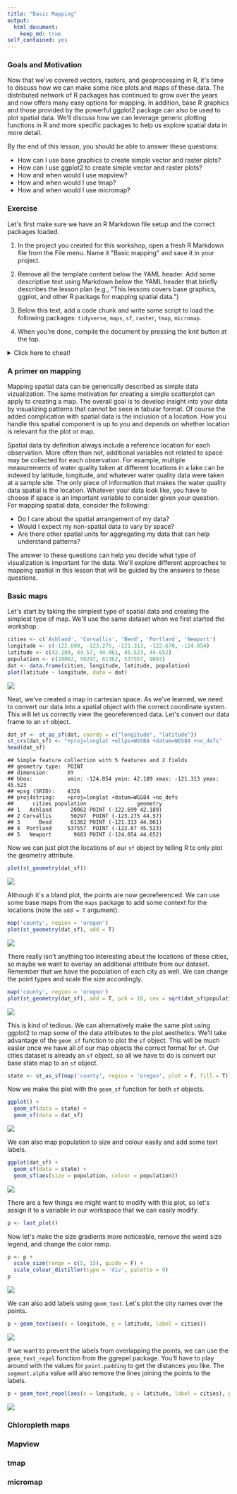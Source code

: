 ```yaml
---
title: "Basic Mapping"
output: 
  html_document:
    keep_md: true
self_contained: yes
---
```


<script src="../../../js/hideoutput.js"></script>



### Goals and Motivation

Now that we've covered vectors, rasters, and geoprocessing in R, it's time to discuss how we can make some nice plots and maps of these data.  The distributed network of R packages has continued to grow over the years and now offers many easy options for mapping.  In addition, base R graphics and those provided by the powerful ggplot2 package can also be used to plot spatial data.  We'll discuss how we can leverage generic plotting functions in R and more specific packages to help us explore spatial data in more detail. 

By the end of this lesson, you should be able to answer these questions:

* How can I use base graphics to create simple vector and raster plots?
* How can I use ggplot2 to create simple vector and raster plots?
* How and when would I use mapview?
* How and when would I use tmap?
* How and when would I use micromap?

### Exercise

Let's first make sure we have an R Markdown file setup and the correct packages loaded.

1. In the project you created for this workshop, open a fresh R Markdown file from the File menu.  Name it "Basic mapping" and save it in your project.

1. Remove all the template content below the YAML header.  Add some descriptive text using Markdown below the YAML header that briefly describes the lesson plan (e.g., "This lessons covers base graphics, ggplot, and other R packags for mapping spatial data.")

1. Below this text, add a code chunk and write some script to load the following packages: `tidyverse`, `maps`, `sf`, `raster`, `tmap`, `micromap`.

1. When you're done, compile the document by pressing the knit button at the top.

<details> 
  <summary>Click here to cheat!</summary>
   <script src="https://gist.github.com/fawda123/e3f1d19471652194e29f519b42b054f8.js"></script>
</details>

### A primer on mapping

Mapping spatial data can be generically described as simple data vizualization.  The same motivation for creating a simple scatterplot can apply to creating a map.  The overall goal is to develop insight into your data by visualizing patterns that cannot be seen in tabular format.  Of course the added complication with spatial data is the inclusion of a location.  How you handle this spatial component is up to you and depends on whether location is relevant for the plot or map.  

Spatial data by definition always include a reference location for each observation.  More often than not, additional variables not related to space may be collected for each observation.  For example, multiple measurements of water quality taken at different locations in a lake can be indexed by latitude, longitude, and whatever water quality data were taken at a sample site.  The only piece of information that makes the water quality data spatial is the location. Whatever your data look like, you have to choose if space is an important variable to consider given your question.  For mapping spatial data, consider the following:

* Do I care about the spatial arrangement of my data?
* Would I expect my non-spatial data to vary by space?  
* Are there other spatial units for aggregating my data that can help understand patterns?

The answer to these questions can help you decide what type of visualization is important for the data.  We'll explore different approaches to mapping spatial in this lesson that will be guided by the answers to these questions.

### Basic maps

Let's start by taking the simplest type of spatial data and creating the simplest type of map.  We'll use the same dataset when we first started the workshop.  


```r
cities <- c('Ashland', 'Corvallis', 'Bend', 'Portland', 'Newport')
longitude <- c(-122.699, -123.275, -121.313, -122.670, -124.054)
latitude <- c(42.189, 44.57, 44.061, 45.523, 44.652)
population <- c(20062, 50297, 61362, 537557, 9603)
dat <- data.frame(cities, longitude, latitude, population)
plot(latitude ~ longitude, data = dat)
```

![](../../../img/citybs1-1.png)<!-- -->

Neat, we've created a map in cartesian space.  As we've learned, we need to convert our data into a spatial object with the correct coordinate system.  This will let us correctly view the georeferenced data.  Let's convert our data frame to an `sf` object.


```r
dat_sf <- st_as_sf(dat, coords = c("longitude", "latitude"))
st_crs(dat_sf) <- "+proj=longlat +ellps=WGS84 +datum=WGS84 +no_defs"
head(dat_sf)
```

```
## Simple feature collection with 5 features and 2 fields
## geometry type:  POINT
## dimension:      XY
## bbox:           xmin: -124.054 ymin: 42.189 xmax: -121.313 ymax: 45.523
## epsg (SRID):    4326
## proj4string:    +proj=longlat +datum=WGS84 +no_defs
##      cities population                geometry
## 1   Ashland      20062 POINT (-122.699 42.189)
## 2 Corvallis      50297  POINT (-123.275 44.57)
## 3      Bend      61362 POINT (-121.313 44.061)
## 4  Portland     537557  POINT (-122.67 45.523)
## 5   Newport       9603 POINT (-124.054 44.652)
```

Now we can just plot the locations of our `sf` object by telling R to only plot the geometry attribute.

```r
plot(st_geometry(dat_sf))
```

![](../../../img/citybs2-1.png)<!-- -->

Although it's a bland plot, the points are now georeferenced.  We can use some base maps from the `maps` package to add some context for the locations (note the `add = T` argument). 

```r
map('county', region = 'oregon')
plot(st_geometry(dat_sf), add = T)
```

![](../../../img/citybs3-1.png)<!-- -->

There really isn't anything too interesting about the locations of these cities, so maybe we want to overlay an additional attribute from our dataset.  Remember that we have the population of each city as well.  We can change the point types and scale the size accordingly.

```r
map('county', region = 'oregon')
plot(st_geometry(dat_sf), add = T, pch = 16, cex = sqrt(dat_sf$population * 0.0002))
```

![](../../../img/citybs4-1.png)<!-- -->

This is kind of tedious.  We can alternatively make the same plot using ggplot2 to map some of the data attributes to the plot aesthetics.  We'll take advantage of the `geom_sf` function to plot the `sf` object.  This will be much easier once we have all of our map objects the correct format for `sf`.  Our cities dataset is already an `sf` object, so all we have to do is convert our base state map to an `sf` object.


```r
state <- st_as_sf(map('county', region = 'oregon', plot = F, fill = T))
```

Now we make the plot with the `geom_sf` function for both `sf` objects.

```r
ggplot() +
  geom_sf(data = state) +
  geom_sf(data = dat_sf)
```

![](../../../img/citygg1-1.png)<!-- -->

We can also map population to size and colour easily and add some text labels.

```r
ggplot(dat_sf) +
  geom_sf(data = state) +
  geom_sf(aes(size = population, colour = population))
```

![](../../../img/citygg2-1.png)<!-- -->

There are a few things we might want to modify with this plot, so let's assign it to a variable in our workspace that we can easily modify.

```r
p <- last_plot()
```

Now let's make the size gradients more noticeable, remove the weird size legend, and change the color ramp.

```r
p <- p +
  scale_size(range = c(5, 15), guide = F) + 
  scale_colour_distiller(type = 'div', palette = 9)
p
```

![](../../../img/citygg3-1.png)<!-- -->

We can also add labels using `geom_text`.  Let's plot the city names over the points.

```r
p + geom_text(aes(x = longitude, y = latitude, label = cities))
```

![](../../../img/citygg4-1.png)<!-- -->

If we want to prevent the labels from overlapping the points, we can use the `geom_text_repel` function from the ggrepel package. You'll have to play around with the values for `point.padding` to get the distances you like. The `segment.alpha` value will also remove the lines joining the points to the labels.

```r
p + geom_text_repel(aes(x = longitude, y = latitude, label = cities), point.padding = 0.5, segment.alpha = 0)
```

![](../../../img/citygg5-1.png)<!-- -->

### Chloropleth maps

<!-- http://strimas.com/r/tidy-sf/ -->

### Mapview

### tmap

### micromap
